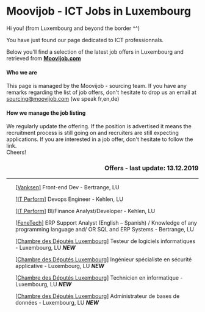 # Moovijob - ICT Jobs in Luxembourg

Hi you! (from Luxembourg and beyond the border ^^)

You have just found our page dedicated to ICT professionnals. 

Below you'll find a selection of the latest job offers in Luxembourg and retrieved from <b><a href="https://en.moovijob.com">Moovijob.com</a></b>

<h4>Who we are</h4>
This page is managed by the Moovijob - sourcing team. If you have any remarks regarding the list of job offers, don't hesitate to drop us an email at <a href="mailto:sourcing@moovijob.com?subject=Contact from Github/Moovijob" title="">sourcing@moovijob.com</a> (we speak fr,en,de)

<h4>How we manage the job listing</h4>
We regularly update the offering. If the position is advertised it means the recruitment process is still going on and recruiters are still expecting applications.
If you are interested in a job offer, don't hesitate to follow the link.

<br>
Cheers!
<br>

<h3 align="right">Offers - last update: 13.12.2019</h3>


<div>
<hr class="separation" />
</div>

<ul> <! -- LISTE A PUCE AVEC OFFRE D'EMPLOI --> 

<a href="https://www.moovijob.com/company/vanksen/job/fr/front-end-developer-7" target="_blank">[Vanksen]</a> Front-end Dev - Bertrange, LU

<a href="https://www.moovijob.com/company/it-perform/job/en/devops-engineer-24" target="_blank">[IT Perform]</a> Devops Engineer - Kehlen, LU

<a href="https://www.moovijob.com/company/it-perform/job/en/bi-finance-analyst-developer" target="_blank">[IT Perform]</a> BI/Finance Analyst/Developer - Kehlen, LU

<a href="https://www.moovijob.com/company/fenetech-europe-sarl/job/en/erp-support-analyst-english-german" target="_blank">[FeneTech]</a> ERP Support Analyst (English – Spanish) / Knowledge of any programming language and/ OR SQL and ERP Systems - Bertrange, LU

<a href="https://www.moovijob.com/company/chambre-des-deputes-luxembourg/job/fr/testeur-de-logiciels-informatiques-ref-chd-31s" target="_blank">[Chambre des Députés Luxembourg]</a> Testeur de logiciels informatiques - Luxembourg, LU <b><i>NEW</i></b>

<a href="https://www.moovijob.com/company/chambre-des-deputes-luxembourg/job/fr/ingenieur-specialiste-en-securite-applicative-ref-chd-32s" target="_blank">[Chambre des Députés Luxembourg]</a> 
Ingénieur spécialiste en sécurité applicative - Luxembourg, LU <b><i>NEW</i></b>

<a href="https://www.moovijob.com/company/chambre-des-deputes-luxembourg/job/fr/technicien-en-informatique-ref-chd-33s" target="_blank">[Chambre des Députés Luxembourg]</a> Technicien en informatique - Luxembourg, LU <b><i>NEW</i></b>

<a href="Administrateur de bases de données" target="_blank">[Chambre des Députés Luxembourg]</a> Administrateur de bases de données - Luxembourg, LU <b><i>NEW</i></b>
</ul>
